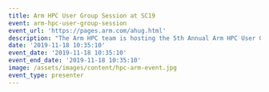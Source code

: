 ```yaml
---
title: Arm HPC User Group Session at SC19
event: arm-hpc-user-group-session
event_url: 'https://pages.arm.com/ahug.html'
description: "The Arm HPC team is hosting the 5th Annual Arm HPC User Group (AHUG) session at SC19. The all-day event takes place on Monday, Nov. 18 at the Curtis Hotel in Denver.\nThe Linaro HPC team will present a session at 1pm \" HPC SIG ecosystem activities\".\_"
date: '2019-11-18 10:35:10'
event_date: '2019-11-18 10:35:10'
event_end_date: '2019-11-18 10:35:10'
image: /assets/images/content/hpc-arm-event.jpg
event_type: presenter
---
```


